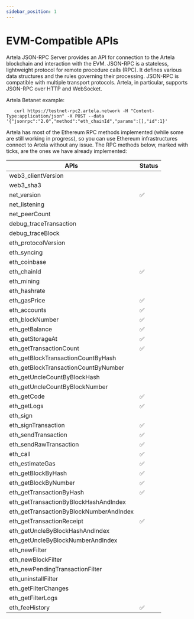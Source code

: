 ```yaml
---
sidebar_position: 1
---
```


# EVM-Compatible APIs

Artela JSON-RPC Server provides an API for connection to the Artela blockchain and interaction with the EVM. JSON-RPC is a stateless, lightweight protocol for remote procedure calls (RPC). It defines various data structures and the rules governing their processing. JSON-RPC is compatible with multiple transport protocols. Artela, in particular, supports JSON-RPC over HTTP and WebSocket.

Artela Betanet example:

```
   curl https://testnet-rpc2.artela.network -H "Content-Type:application/json" -X POST --data '{"jsonrpc":"2.0","method":"eth_chainId","params":[],"id":1}'
```

Artela has most of the Ethereum RPC methods implemented (while some are still working in progress), so you can use Ethereum infrastructures connect to Artela without any issue. The RPC methods below, marked with ticks, are the ones we have already implemented:

| APIs                                    | Status |
|-----------------------------------------|--------|
| web3_clientVersion                      |        |
| web3_sha3                               |        |
| net_version                             | ✅     |
| net_listening                           |        |
| net_peerCount                           |        |
| debug_traceTransaction                  |        |
| debug_traceBlock                        |        |
| eth_protocolVersion                     |        |
| eth_syncing                             |        |
| eth_coinbase                            |        |
| eth_chainId                             | ✅     |
| eth_mining                              |        |
| eth_hashrate                            |        |
| eth_gasPrice                            | ✅     |
| eth_accounts                            | ✅     |
| eth_blockNumber                         | ✅     |
| eth_getBalance                          | ✅     |
| eth_getStorageAt                        | ✅     |
| eth_getTransactionCount                 | ✅     |
| eth_getBlockTransactionCountByHash      |        |
| eth_getBlockTransactionCountByNumber    |        |
| eth_getUncleCountByBlockHash            |        |
| eth_getUncleCountByBlockNumber          |        |
| eth_getCode                             | ✅     |
| eth_getLogs                             | ✅     |
| eth_sign                                |        |
| eth_signTransaction                     | ✅     |
| eth_sendTransaction                     | ✅     |
| eth_sendRawTransaction                  | ✅     |
| eth_call                                | ✅     |
| eth_estimateGas                         | ✅     |
| eth_getBlockByHash                      | ✅     |
| eth_getBlockByNumber                    | ✅     |
| eth_getTransactionByHash                | ✅     |
| eth_getTransactionByBlockHashAndIndex   |        |
| eth_getTransactionByBlockNumberAndIndex |        |
| eth_getTransactionReceipt               | ✅     |
| eth_getUncleByBlockHashAndIndex         |        |
| eth_getUncleByBlockNumberAndIndex       |        |
| eth_newFilter                           |        |
| eth_newBlockFilter                      |        |
| eth_newPendingTransactionFilter         |        |
| eth_uninstallFilter                     |        |
| eth_getFilterChanges                    |        |
| eth_getFilterLogs                       |        |
| eth_feeHistory                          | ✅     |
